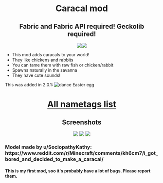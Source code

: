 <h1 align=center>Caracal mod</h1>
<h2 align=center>Fabric and Fabric API required! Geckolib required!</h2>
<p align=center>
<img src="https://badgen.net/github/release/aquupd/caracalmob"><img src="https://badgen.net/github/stars/aquupd/caracalmob"></p>
<ul>
    <li> This mod adds caracals to your world!</li>
    <li> They like chickens and rabbits</li>
    <li> You can tame them with raw fish or chicken/rabbit</li>
    <li> Spawns naturally in the savanna</li>
    <li> They have cute sounds!</li>
</ul>
This was added in 2.0.1:
<img src="https://media0.giphy.com/media/ririkplMNbsLKZiw3W/giphy.gif" alt="dance Easter egg"/>
<h1 align=center><a href="https://github.com/AquUpd/CaracalMob/wiki/Nametags">All nametags list </a></h1>
<h2 align=center>Screenshots</h2>
<p align=center>
    <img src="https://i.imgur.com/ZMRftI0.png">
    <img src="https://i.imgur.com/mXDNY7y.png">
    <img src="https://i.imgur.com/iWPD6X4.png">
</p>
<h3>Model made by u/SociopathyKathy:<br>
https://www.reddit.com/r/Minecraft/comments/kh6cm7/i_got_bored_and_decided_to_make_a_caracal/</h3>
<h4>This is my first mod, soo it's probably have a lot of bugs. Please report them.</h4>

